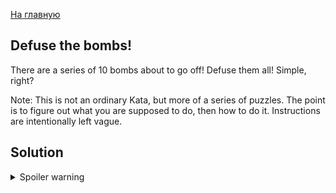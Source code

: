 [На главную](https://github.com/svgaryaev/codewars)

## Defuse the bombs!

There are a series of 10 bombs about to go off! Defuse them all! Simple, right?

Note: This is not an ordinary Kata, but more of a series of puzzles. The point is to figure out what you are supposed to do, then how to do it. Instructions are intentionally left vague.

## Solution

<details>
<summary>Spoiler warning</summary>

```js
Bomb.diffuse( 42 );

Bomb.diffuse();
Bomb.diffuse();
Bomb.diffuse();
Bomb.diffuse();
Bomb.diffuse();

Bomb.diffuse(global.BombKey);

const diffuseTheBomb = () => true;
Bomb.diffuse();

Bomb.diffuse('3.14159');

const date = new Date();
Bomb.diffuse(date.setFullYear(date.getFullYear() - 4));

Bomb.diffuse(Object.freeze({ key: 43 }));

const obj = {
  a: 9.5,
  valueOf: () => obj.a++
};
Bomb.diffuse(obj);

Math.random = ((a = 0.5, first = true) => () => first ? (first = false, a) : 1)();
Bomb.diffuse(42);

// console.log( Bomb );
// console.log( Bomb.diffuse.toString() );

Array.prototype.toString = function() { return this.reduce((acc, next) => acc += next, 0) }
Bomb.diffuse('eWVz'); // shitty moment
```

</details>

